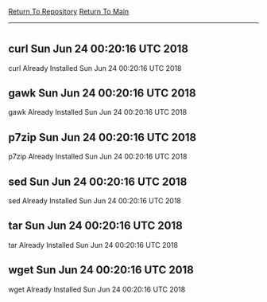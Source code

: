 [Return To Repository](https://github.com/deathbybandaid/piholeparser/)
[Return To Main](https://github.com/deathbybandaid/piholeparser/blob/master/RecentRunLogs/Mainlog.md)
____________________________________
# 
## curl Sun Jun 24 00:20:16 UTC 2018
curl Already Installed Sun Jun 24 00:20:16 UTC 2018
## gawk Sun Jun 24 00:20:16 UTC 2018
gawk Already Installed Sun Jun 24 00:20:16 UTC 2018
## p7zip Sun Jun 24 00:20:16 UTC 2018
p7zip Already Installed Sun Jun 24 00:20:16 UTC 2018
## sed Sun Jun 24 00:20:16 UTC 2018
sed Already Installed Sun Jun 24 00:20:16 UTC 2018
## tar Sun Jun 24 00:20:16 UTC 2018
tar Already Installed Sun Jun 24 00:20:16 UTC 2018
## wget Sun Jun 24 00:20:16 UTC 2018
wget Already Installed Sun Jun 24 00:20:16 UTC 2018
